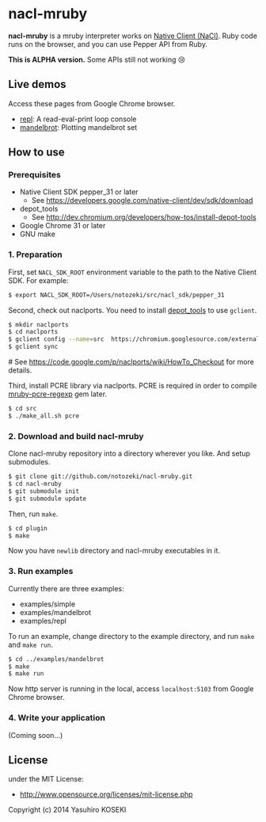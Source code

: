 # nacl-mruby
**nacl-mruby** is a mruby interpreter works on [Native Client (NaCl)](https://developers.google.com/native-client/).
Ruby code runs on the browser, and you can use Pepper API from Ruby.

__This is ALPHA version.__ Some APIs still not working :cry:


## Live demos
Access these pages from Google Chrome browser.
* [repl](http://devel.notozeki.org/nacl-mruby/repl/): A read-eval-print loop console
* [mandelbrot](http://devel.notozeki.org/nacl-mruby/mandelbrot/): Plotting mandelbrot set


## How to use

### Prerequisites
* Native Client SDK pepper_31 or later
  * See https://developers.google.com/native-client/dev/sdk/download
* depot_tools
  * See http://dev.chromium.org/developers/how-tos/install-depot-tools
* Google Chrome 31 or later
* GNU make

### 1. Preparation
First, set `NACL_SDK_ROOT` environment variable to the path to the Native Client SDK. For example:
```bash
$ export NACL_SDK_ROOT=/Users/notozeki/src/nacl_sdk/pepper_31
```

Second, check out naclports. You need to install [depot_tools](http://dev.chromium.org/developers/how-tos/install-depot-tools) to use `gclient`.
```bash
$ mkdir naclports
$ cd naclports
$ gclient config --name=src  https://chromium.googlesource.com/external/naclports.git
$ gclient sync
```
\# See https://code.google.com/p/naclports/wiki/HowTo_Checkout for more details.

Third, install PCRE library via naclports. PCRE is required in order to compile [mruby-pcre-regexp](https://github.com/mattn/mruby-pcre-regexp) gem later.
```bash
$ cd src
$ ./make_all.sh pcre
```

### 2. Download and build nacl-mruby
Clone nacl-mruby repository into a directory wherever you like. And setup submodules.
```bash
$ git clone git://github.com/notozeki/nacl-mruby.git
$ cd nacl-mruby
$ git submodule init
$ git submodule update
```

Then, run `make`.
```bash
$ cd plugin
$ make
```

Now you have `newlib` directory and nacl-mruby executables in it.

### 3. Run examples
Currently there are three examples:
* examples/simple
* examples/mandelbrot
* examples/repl

To run an example, change directory to the example directory, and run `make` and `make run`.
```bash
$ cd ../examples/mandelbrot
$ make
$ make run
```

Now http server is running in the local, access `localhost:5103` from Google Chrome browser.

### 4. Write your application
(Coming soon...)


## License
under the MIT License:
* http://www.opensource.org/licenses/mit-license.php

Copyright (c) 2014 Yasuhiro KOSEKI
